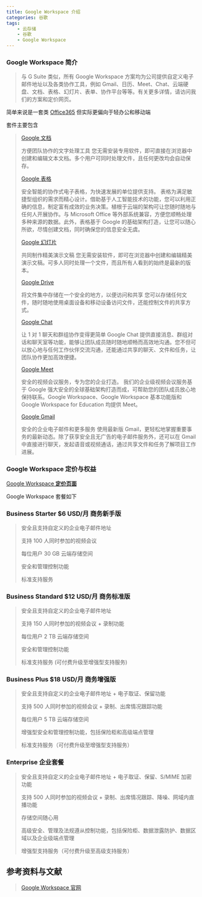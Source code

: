 ```yaml
---
title: Google Workspace 介绍
categories: 谷歌
tags:
    - 云存储
    - 谷歌
    - Google Workspace
---
```


### Google Workspace 简介

>与 G Suite 类似，所有 Google Workspace 方案均为公司提供自定义电子邮件地址以及各类协作工具，例如 Gmail、日历、Meet、Chat、云端硬盘、文档、表格、幻灯片、表单、协作平台等等。有关更多详情，请访问我们的方案和定价网页。
<!--more-->
简单来说是一套类 [Office365](https://www.office.com/) 但实际更偏向于轻办公和移动端

套件主要包含
> [Google 文档](https://workspace.google.com/products/docs/)
>
> 方便团队协作的文字处理工具
> 您无需安装专用软件，即可直接在浏览器中创建和编辑文本文档。多个用户可同时处理文件，且任何更改均会自动保存。
>
> [Google 表格](https://workspace.google.com/products/sheets/)
>
> 安全智能的协作式电子表格，为快速发展的单位提供支持。
> 表格为满足敏捷型组织的需求而精心设计。借助基于人工智能技术的功能，您可以利用正确的信息，制定富有成效的业务决策。植根于云端的架构可让您随时随地与任何人开展协作。与 Microsoft Office 等外部系统兼容，方便您顺畅处理多种来源的数据。此外，表格基于 Google 的基础架构打造，让您可以随心所欲，尽情创建文档，同时确保您的信息安全无虞。
>
> [Google 幻灯片](https://workspace.google.com/products/docs/)
>
>共同制作精美演示文稿
>您无需安装软件，即可在浏览器中创建和编辑精美演示文稿。可多人同时处理一个文件，而且所有人看到的始终是最新的版本。
>
> [Google Drive](https://workspace.google.com/products/drive/)
>
>将文件集中存储在一个安全的地方，以便访问和共享
>您可以存储任何文件，随时随地使用桌面设备和移动设备访问文件，还能控制文件的共享方式。
>
> [Google Chat](https://workspace.google.com/products/chat/)
>
>让 1 对 1 聊天和群组协作变得更简单
>Google Chat 提供直接消息、群组对话和聊天室等功能，能够让团队成员随时随地顺畅而高效地沟通。您不但可以放心地与任何工作伙伴交流沟通，还能通过共享的聊天、文件和任务，让团队协作更加高效便捷。
>
> [Google Meet](https://workspace.google.com/products/meet/)
>
>安全的视频会议服务，专为您的企业打造。
>我们的企业级视频会议服务基于 Google 强大安全的全球基础架构打造而成，可帮助您的团队成员放心地保持联系。Google Workspace、Google Workspace 基本功能版和 Google Workspace for Education 均提供 Meet。
>
>[Google Gmail](https://workspace.google.com/products/gmail/)
>
>安全的企业电子邮件和更多服务
>使用最新版 Gmail，更轻松地掌握重要事务的最新动态。除了获享安全且无广告的电子邮件服务外，还可以在 Gmail 中直接进行聊天，发起语音或视频通话，通过共享文件和任务了解项目工作进展。

### Google Workspace 定价与权益

[Google Workspace **定价页面**](https://workspace.google.com/pricing.html)

Google Workspace 套餐如下

### **Business Starter $6 USD/月** 商务新手版

>安全且支持自定义的企业电子邮件地址
>
>支持 100 人同时参加的视频会议
>
>每位用户 30 GB 云端存储空间
>
>安全和管理控制功能
>
>标准支持服务

### **Business Standard $12 USD/月** 商务标准版

>安全且支持自定义的企业电子邮件地址
>
>支持 150 人同时参加的视频会议 + 录制功能
>
>每位用户 2 TB 云端存储空间
>
>安全和管理控制功能
>
>标准支持服务 (可付费升级至增强型支持服务)

### **Business Plus $18 USD/月** 商务增强版

>安全且支持自定义的企业电子邮件地址 + 电子取证、保留功能
>
>支持 500 人同时参加的视频会议 + 录制、出席情况跟踪功能
>
>每位用户 5 TB 云端存储空间
>  
>增强型安全和管理控制功能，包括保险柜和高级端点管理
>  
>标准支持服务（可付费升级至增强型支持服务）

### **Enterprise** 企业套餐

>安全且支持自定义的企业电子邮件地址 + 电子取证、保留、S/MIME 加密功能
>
>支持 500 人同时参加的视频会议 + 录制、出席情况跟踪、降噪、网域内直播功能
>
>存储空间随心用
>
>高级安全、管理及法规遵从控制功能，包括保险柜、数据泄露防护、数据区域以及企业级端点管理
>
>增强型支持服务（可付费升级至高级支持服务）

## 参考资料与文献

>[Google Workspace 官网](https://workspace.google.com/intl/zh-CN/)
